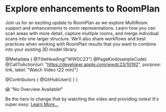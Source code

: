 # Explore enhancements to RoomPlan

Join us for an exciting update to RoomPlan as we explore MultiRoom support and enhancements to room representations. Learn how you can scan areas with more detail, capture multiple rooms, and merge individual scans into one larger structure. We’ll also share workflows and best practices when working with RoomPlan results that you want to combine into your existing 3D model library.

@Metadata {
   @TitleHeading("WWDC23")
   @PageKind(sampleCode)
   @CallToAction(url: "https://developer.apple.com/wwdc23/10192", purpose: link, label: "Watch Video (22 min)")

   @Contributors {
      @GitHubUser(<replace this with your GitHub handle>)
   }
}

😱 "No Overview Available!"

Be the hero to change that by watching the video and providing notes! It's super easy:
 [Learn More…](https://wwdcnotes.com/documentation/wwdcnotes/contributing)
